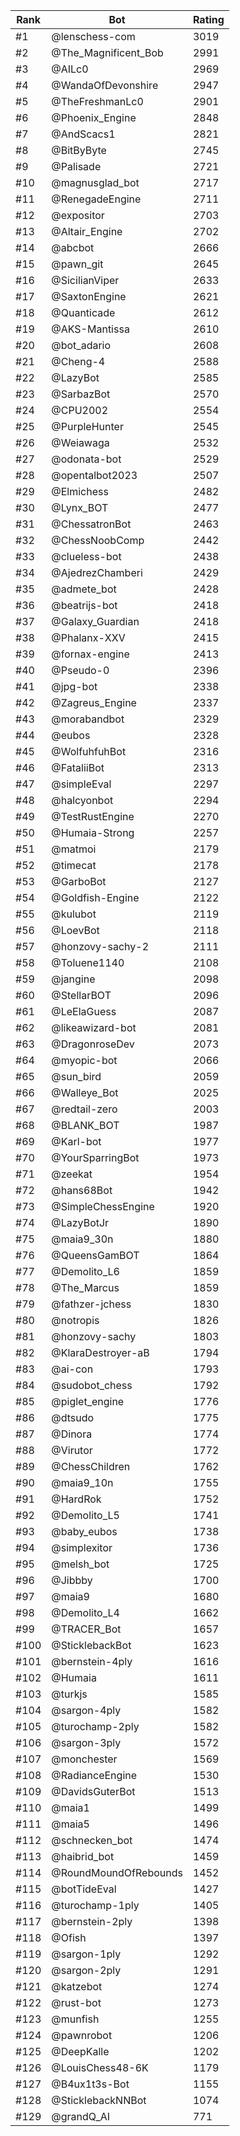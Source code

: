 Rank|Bot|Rating
---|---|---
#1|@lenschess-com|3019
#2|@The_Magnificent_Bob|2991
#3|@AILc0|2969
#4|@WandaOfDevonshire|2947
#5|@TheFreshmanLc0|2901
#6|@Phoenix_Engine|2848
#7|@AndScacs1|2821
#8|@BitByByte|2745
#9|@Palisade|2721
#10|@magnusglad_bot|2717
#11|@RenegadeEngine|2711
#12|@expositor|2703
#13|@Altair_Engine|2702
#14|@abcbot|2666
#15|@pawn_git|2645
#16|@SicilianViper|2633
#17|@SaxtonEngine|2621
#18|@Quanticade|2612
#19|@AKS-Mantissa|2610
#20|@bot_adario|2608
#21|@Cheng-4|2588
#22|@LazyBot|2585
#23|@SarbazBot|2570
#24|@CPU2002|2554
#25|@PurpleHunter|2545
#26|@Weiawaga|2532
#27|@odonata-bot|2529
#28|@opentalbot2023|2507
#29|@Elmichess|2482
#30|@Lynx_BOT|2477
#31|@ChessatronBot|2463
#32|@ChessNoobComp|2442
#33|@clueless-bot|2438
#34|@AjedrezChamberi|2429
#35|@admete_bot|2428
#36|@beatrijs-bot|2418
#37|@Galaxy_Guardian|2418
#38|@Phalanx-XXV|2415
#39|@fornax-engine|2413
#40|@Pseudo-0|2396
#41|@jpg-bot|2338
#42|@Zagreus_Engine|2337
#43|@morabandbot|2329
#44|@eubos|2328
#45|@WolfuhfuhBot|2316
#46|@FataliiBot|2313
#47|@simpleEval|2297
#48|@halcyonbot|2294
#49|@TestRustEngine|2270
#50|@Humaia-Strong|2257
#51|@matmoi|2179
#52|@timecat|2178
#53|@GarboBot|2127
#54|@Goldfish-Engine|2122
#55|@kulubot|2119
#56|@LoevBot|2118
#57|@honzovy-sachy-2|2111
#58|@Toluene1140|2108
#59|@jangine|2098
#60|@StellarBOT|2096
#61|@LeElaGuess|2087
#62|@likeawizard-bot|2081
#63|@DragonroseDev|2073
#64|@myopic-bot|2066
#65|@sun_bird|2059
#66|@Walleye_Bot|2025
#67|@redtail-zero|2003
#68|@BLANK_BOT|1987
#69|@Karl-bot|1977
#70|@YourSparringBot|1973
#71|@zeekat|1954
#72|@hans68Bot|1942
#73|@SimpleChessEngine|1920
#74|@LazyBotJr|1890
#75|@maia9_30n|1880
#76|@QueensGamBOT|1864
#77|@Demolito_L6|1859
#78|@The_Marcus|1859
#79|@fathzer-jchess|1830
#80|@notropis|1826
#81|@honzovy-sachy|1803
#82|@KlaraDestroyer-aB|1794
#83|@ai-con|1793
#84|@sudobot_chess|1792
#85|@piglet_engine|1776
#86|@dtsudo|1775
#87|@Dinora|1774
#88|@Virutor|1772
#89|@ChessChildren|1762
#90|@maia9_10n|1755
#91|@HardRok|1752
#92|@Demolito_L5|1741
#93|@baby_eubos|1738
#94|@simplexitor|1736
#95|@melsh_bot|1725
#96|@Jibbby|1700
#97|@maia9|1680
#98|@Demolito_L4|1662
#99|@TRACER_Bot|1657
#100|@SticklebackBot|1623
#101|@bernstein-4ply|1616
#102|@Humaia|1611
#103|@turkjs|1585
#104|@sargon-4ply|1582
#105|@turochamp-2ply|1582
#106|@sargon-3ply|1572
#107|@monchester|1569
#108|@RadianceEngine|1530
#109|@DavidsGuterBot|1513
#110|@maia1|1499
#111|@maia5|1496
#112|@schnecken_bot|1474
#113|@haibrid_bot|1459
#114|@RoundMoundOfRebounds|1452
#115|@botTideEval|1427
#116|@turochamp-1ply|1405
#117|@bernstein-2ply|1398
#118|@Ofish|1397
#119|@sargon-1ply|1292
#120|@sargon-2ply|1291
#121|@katzebot|1274
#122|@rust-bot|1273
#123|@munfish|1255
#124|@pawnrobot|1206
#125|@DeepKalle|1202
#126|@LouisChess48-6K|1179
#127|@B4ux1t3s-Bot|1155
#128|@SticklebackNNBot|1074
#129|@grandQ_AI|771
